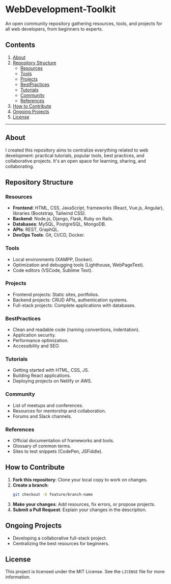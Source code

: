 # WebDevelopment-Toolkit

An open community repository gathering resources, tools, and projects for all web developers, from beginners to experts.

##  Contents

1. [About](#about)
2. [Repository Structure](#repository-structure)
   - [Resources](#resources)
   - [Tools](#tools)
   - [Projects](#projects)
   - [BestPractices](#bestpractices)
   - [Tutorials](#tutorials)
   - [Community](#community)
   - [References](#references)
3. [How to Contribute](#how-to-contribute)
4. [Ongoing Projects](#ongoing-projects)
5. [License](#license)

---

## About

I created this repository aims to centralize everything related to web development: practical tutorials, popular tools, best practices, and collaborative projects. It's an open space for learning, sharing, and collaborating.

## Repository Structure

### Resources
- **Frontend**: HTML, CSS, JavaScript, frameworks (React, Vue.js, Angular), libraries (Bootstrap, Tailwind CSS).
- **Backend**: Node.js, Django, Flask, Ruby on Rails.
- **Databases**: MySQL, PostgreSQL, MongoDB.
- **APIs**: REST, GraphQL.
- **DevOps Tools**: Git, CI/CD, Docker.

### Tools
- Local environments (XAMPP, Docker).
- Optimization and debugging tools (Lighthouse, WebPageTest).
- Code editors (VSCode, Sublime Text).

### Projects
- Frontend projects: Static sites, portfolios.
- Backend projects: CRUD APIs, authentication systems.
- Full-stack projects: Complete applications with databases.

### BestPractices
- Clean and readable code (naming conventions, indentation).
- Application security.
- Performance optimization.
- Accessibility and SEO.

### Tutorials
- Getting started with HTML, CSS, JS.
- Building React applications.
- Deploying projects on Netlify or AWS.

### Community
- List of meetups and conferences.
- Resources for mentorship and collaboration.
- Forums and Slack channels.

### References
- Official documentation of frameworks and tools.
- Glossary of common terms.
- Sites to test snippets (CodePen, JSFiddle).

## How to Contribute

1. **Fork this repository**: Clone your local copy to work on changes.
2. **Create a branch**:
   ```bash
   git checkout -b feature/branch-name
   ```
3. **Make your changes**: Add resources, fix errors, or propose projects.
4. **Submit a Pull Request**: Explain your changes in the description.

## Ongoing Projects

- Developing a collaborative full-stack project.
- Centralizing the best resources for beginners.

## License

This project is licensed under the MIT License. See the `LICENSE` file for more information.
